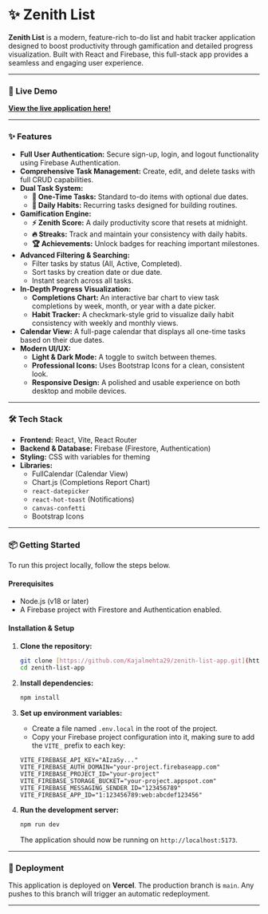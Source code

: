 # ✨ Zenith List

**Zenith List** is a modern, feature-rich to-do list and habit tracker application designed to boost productivity through gamification and detailed progress visualization. Built with React and Firebase, this full-stack app provides a seamless and engaging user experience.

---

### 🚀 Live Demo

**[View the live application here!](https://zenith-list-app.vercel.app)**


---


### ✨ Features

-   **Full User Authentication:** Secure sign-up, login, and logout functionality using Firebase Authentication.
-   **Comprehensive Task Management:** Create, edit, and delete tasks with full CRUD capabilities.
-   **Dual Task System:**
    -   **🎯 One-Time Tasks:** Standard to-do items with optional due dates.
    -   **📅 Daily Habits:** Recurring tasks designed for building routines.
-   **Gamification Engine:**
    -   **⚡ Zenith Score:** A daily productivity score that resets at midnight.
    -   **🔥 Streaks:** Track and maintain your consistency with daily habits.
    -   **🏆 Achievements:** Unlock badges for reaching important milestones.
-   **Advanced Filtering & Searching:**
    -   Filter tasks by status (All, Active, Completed).
    -   Sort tasks by creation date or due date.
    -   Instant search across all tasks.
-   **In-Depth Progress Visualization:**
    -   **Completions Chart:** An interactive bar chart to view task completions by week, month, or year with a date picker.
    -   **Habit Tracker:** A checkmark-style grid to visualize daily habit consistency with weekly and monthly views.
-   **Calendar View:** A full-page calendar that displays all one-time tasks based on their due dates.
-   **Modern UI/UX:**
    -   **Light & Dark Mode:** A toggle to switch between themes.
    -   **Professional Icons:** Uses Bootstrap Icons for a clean, consistent look.
    -   **Responsive Design:** A polished and usable experience on both desktop and mobile devices.

---

### 🛠️ Tech Stack

-   **Frontend:** React, Vite, React Router
-   **Backend & Database:** Firebase (Firestore, Authentication)
-   **Styling:** CSS with variables for theming
-   **Libraries:**
    -   FullCalendar (Calendar View)
    -   Chart.js (Completions Report Chart)
    -   `react-datepicker`
    -   `react-hot-toast` (Notifications)
    -   `canvas-confetti`
    -   Bootstrap Icons

---

### 📦 Getting Started

To run this project locally, follow the steps below.

#### Prerequisites

-   Node.js (v18 or later)
-   A Firebase project with Firestore and Authentication enabled.

#### Installation & Setup

1.  **Clone the repository:**
    ```bash
    git clone [https://github.com/Kajalmehta29/zenith-list-app.git](https://github.com/Kajalmehta29/zenith-list-app.git)
    cd zenith-list-app
    ```

2.  **Install dependencies:**
    ```bash
    npm install
    ```

3.  **Set up environment variables:**
    -   Create a file named `.env.local` in the root of the project.
    -   Copy your Firebase project configuration into it, making sure to add the `VITE_` prefix to each key:
    ```
    VITE_FIREBASE_API_KEY="AIzaSy..."
    VITE_FIREBASE_AUTH_DOMAIN="your-project.firebaseapp.com"
    VITE_FIREBASE_PROJECT_ID="your-project"
    VITE_FIREBASE_STORAGE_BUCKET="your-project.appspot.com"
    VITE_FIREBASE_MESSAGING_SENDER_ID="123456789"
    VITE_FIREBASE_APP_ID="1:123456789:web:abcdef123456"
    ```

4.  **Run the development server:**
    ```bash
    npm run dev
    ```
    The application should now be running on `http://localhost:5173`.

---

### 🚀 Deployment

This application is deployed on **Vercel**. The production branch is `main`. Any pushes to this branch will trigger an automatic redeployment.

---

